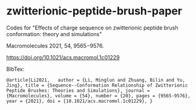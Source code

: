 # zwitterionic-peptide-brush-paper
Codes for "Effects of charge sequence on zwitterionic peptide brush conformation: theory and simulations"

Macromolecules 2021, 54, 9565−9576.

https://doi.org/10.1021/acs.macromol.1c01229

BibTex:

`@article{Li2021,  
author = {Li, Minglun and Zhuang, Bilin and Yu, Jing},
title = {Sequence--Conformation Relationship of Zwitterionic Peptide Brushes: Theories and Simulations},
journal = {Macromolecules},
volume = {54},
number = {20},
pages = {9565-9576},
year = {2021},
doi = {10.1021/acs.macromol.1c01229},
}`


